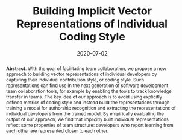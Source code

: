 ---
title: "Building Implicit Vector Representations of Individual Coding Style"
authors: '<i>Vladimir Kovalenko, Egor Bogomolov, Timofey Bryksin, and Alberto Bacchelli</i>'
collection: publications
permalink: /publication/2020-07-02-codestyle
date: 2020-07-02
venue: "proceedings of <b>CHASE'20</b>"
paperurl: 'https://doi.org/10.1145/3387940.3391494'
pdf: 'https://arxiv.org/abs/2002.03997'
data: 'https://zenodo.org/record/3647645'
counter_id: 'C16'
level: 'Workshop'
abstract: "<p><b>Abstract</b>. With the goal of facilitating team collaboration, we propose a new approach to building vector representations of individual developers by capturing their individual contribution style, or coding style. Such representations can find use in the next generation of software development team collaboration tools, for example by enabling the tools to track knowledge transfer in teams. The key idea of our approach is to avoid using explicitly defined metrics of coding style and instead build the representations through training a model for authorship recognition and extracting the representations of individual developers from the trained model. By empirically evaluating the output of our approach, we find that implicitly built individual representations reflect some properties of team structure: developers who report learning from each other are represented closer to each other.</p>"
---
